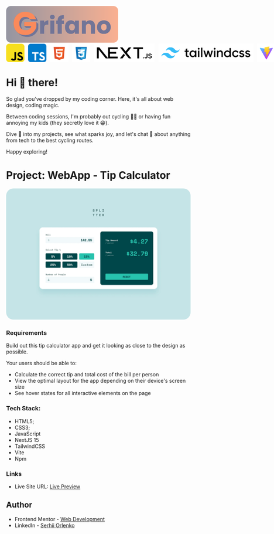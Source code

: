 <img src="./docs/github_assests//grifano-logo.svg" alt="grifano logo" height="100"/>

<div style="display: flex; gap: 10px; align-items: center;">
  <img src="./docs/github_assests/js-logo.svg" alt="javascript" height="50"/>
  <img src="./docs/github_assests/typescript.svg" alt="typescript" height="50"/>
  <img src="./docs/github_assests/html-logo.svg" alt="html" height="50"/>
  <img src="./docs/github_assests/css-logo.svg" alt="CSS" height="50"/>
  <img src="./docs/github_assests/next.svg" alt="CSS" height="50"/>
  <img src="./docs/github_assests/tailwind.svg" alt="CSS" height="50"/>
  <img src="./docs/github_assests/vite-logo.svg" alt="vite" height="50"/>
  <img src="./docs/github_assests/npm-logo.svg" alt="npm" height="50"/>
</div>

# Hi 👋 there!

So glad you've dropped by my coding corner. Here, it's all about web design,
coding magic.

Between coding sessions, I'm probably out cycling 🚴‍♂️ or having fun annoying my
kids (they secretly love it 😁).

Dive 👀 into my projects, see what sparks joy, and let's chat 💬 about anything
from tech to the best cycling routes.

Happy exploring!

# Project: WebApp - Tip Calculator

<img src="./docs/github_assests//preview.webp" alt="project preview" height="auto" style="border-radius: 20px"/>

### Requirements

Build out this tip calculator app and get it looking as close to the design as possible.

Your users should be able to:

- Calculate the correct tip and total cost of the bill per person
- View the optimal layout for the app depending on their device's screen size
- See hover states for all interactive elements on the page

### Tech Stack:

- HTML5;
- CSS3;
- JavaScript
- NextJS 15
- TailwindCSS
- Vite
- Npm

### Links

<!-- - Solution URL: [FrontendMentor Solution Hub]([👉 ADD LINK!]) -->

- Live Site URL: [Live Preview](https://lightcyan-falcon-612762.hostingersite.com/)

## Author

- Frontend Mentor -
  [Web Development](https://www.frontendmentor.io/profile/grifano)
- LinkedIn - [Serhii Orlenko](https://www.linkedin.com/in/grifano/)
